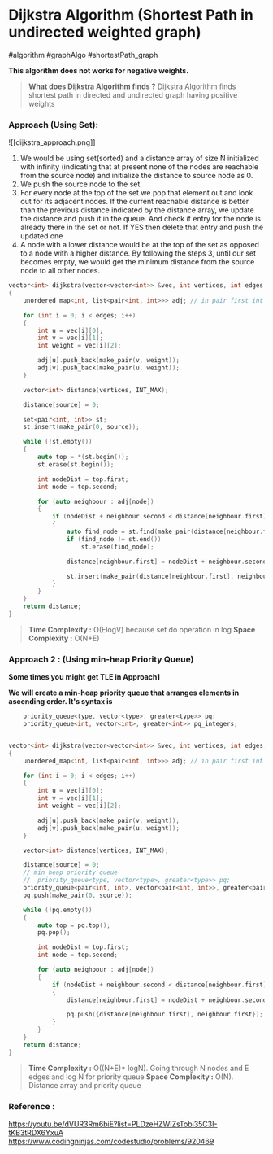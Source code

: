 # Dijkstra Algorithm (Shortest Path in undirected weighted graph)

#algorithm #graphAlgo #shortestPath_graph

**This algorithm does not works for negative weights.**

> **What does Dijkstra Algorithm finds ?**
> Dijkstra Algorithm finds shortest path in directed and undirected graph having positive weights

### Approach (Using Set):

![[dijkstra_approach.png]]

1. We would be using set(sorted) and a distance array of size N initialized with infinity (indicating that at present none of the nodes are reachable from the source node) and initialize the distance to source node as 0.
2. We push the source node to the set
3. For every node at the top of the set we pop that element out and look out for its adjacent nodes. If the current reachable distance is better than the previous distance indicated by the distance array, we update the distance and push it in the queue. And check if entry for the node is already there in the set or not. If YES then delete that entry and push the updated one
4. A node with a lower distance would be at the top of the set as opposed to a node with a higher distance. By following the steps 3, until our set becomes empty, we would get the minimum distance from the source node to all other nodes.

```cpp
vector<int> dijkstra(vector<vector<int>> &vec, int vertices, int edges, int source)
{
    unordered_map<int, list<pair<int, int>>> adj; // in pair first int will be for vertex and second is for weight

    for (int i = 0; i < edges; i++)
    {
        int u = vec[i][0];
        int v = vec[i][1];
        int weight = vec[i][2];

        adj[u].push_back(make_pair(v, weight));
        adj[v].push_back(make_pair(u, weight));
    }

    vector<int> distance(vertices, INT_MAX);

    distance[source] = 0;

    set<pair<int, int>> st;
    st.insert(make_pair(0, source));

    while (!st.empty())
    {
        auto top = *(st.begin());
        st.erase(st.begin());

        int nodeDist = top.first;
        int node = top.second;

        for (auto neighbour : adj[node])
        {
            if (nodeDist + neighbour.second < distance[neighbour.first])
            {
                auto find_node = st.find(make_pair(distance[neighbour.first], neighbour.first));
                if (find_node != st.end())
                    st.erase(find_node);

                distance[neighbour.first] = nodeDist + neighbour.second;

                st.insert(make_pair(distance[neighbour.first], neighbour.first));
            }
        }
    }
    return distance;
}
```

> **Time Complexity :** O(ElogV) because set do operation in log
> **Space Complexity :** O(N+E)

### Approach 2 : (Using min-heap Priority Queue)
**Some times you might get TLE in Approach1**

**We will create a min-heap priority queue that arranges elements in ascending order. It's syntax is**

```cpp
	priority_queue<type, vector<type>, greater<type>> pq;
  	priority_queue<int, vector<int>, greater<int>> pq_integers;
```

```cpp

vector<int> dijkstra(vector<vector<int>> &vec, int vertices, int edges, int source)
{
    unordered_map<int, list<pair<int, int>>> adj; // in pair first int will be for vertex and second is for weight

    for (int i = 0; i < edges; i++)
    {
        int u = vec[i][0];
        int v = vec[i][1];
        int weight = vec[i][2];

        adj[u].push_back(make_pair(v, weight));
        adj[v].push_back(make_pair(u, weight));
    }

    vector<int> distance(vertices, INT_MAX);

    distance[source] = 0;
    // min heap priority queue
    // 	priority_queue<type, vector<type>, greater<type>> pq;
    priority_queue<pair<int, int>, vector<pair<int, int>>, greater<pair<int, int>>> pq;
    pq.push(make_pair(0, source));

    while (!pq.empty())
    {
        auto top = pq.top();
        pq.pop();

        int nodeDist = top.first;
        int node = top.second;

        for (auto neighbour : adj[node])
        {
            if (nodeDist + neighbour.second < distance[neighbour.first])
            {
                distance[neighbour.first] = nodeDist + neighbour.second;

                pq.push({distance[neighbour.first], neighbour.first});
            }
        }
    }
    return distance;
}
```



> **Time Complexity :** O((N+E)\* logN). Going through N nodes and E edges and log N for priority queue
> **Space Complexity :** O(N). Distance array and priority queue

### Reference :

https://youtu.be/dVUR3Rm6biE?list=PLDzeHZWIZsTobi35C3I-tKB3tRDX6YxuA
https://www.codingninjas.com/codestudio/problems/920469

